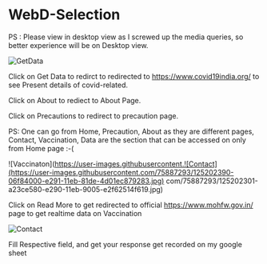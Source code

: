 # WebD-Selection

PS : Please view in desktop view as I screwed up the media queries, so better experience will be on Desktop view.

![GetData](https://user-images.githubusercontent.com/75887293/125202127-d237b900-e28f-11eb-83e2-882fe4d66b51.jpg)

Click on Get Data to redirct to redirected to https://www.covid19india.org/ to see Present details of covid-related.

Click on About to rediect to About Page.

Click on Precautions to redirect to precaution page.

PS: One can go from Home, Precaution, About as they are different pages,
    Contact, Vaccination, Data are the section that can be accessed on only from Home page :-(
    
![Vaccinaton](https://user-images.githubusercontent.![Contact](https://user-images.githubusercontent.com/75887293/125202390-06f84000-e291-11eb-81de-4d01ec879283.jpg)
com/75887293/125202301-a23ce580-e290-11eb-9005-e2f62514f619.jpg)

Click on Read More to get redirected to official https://www.mohfw.gov.in/ page to get realtime data on Vaccination

![Contact](https://user-images.githubusercontent.com/75887293/125202405-111a3e80-e291-11eb-8668-faaec795faa3.jpg)

Fill Respective field, and get your response get recorded on my google sheet


